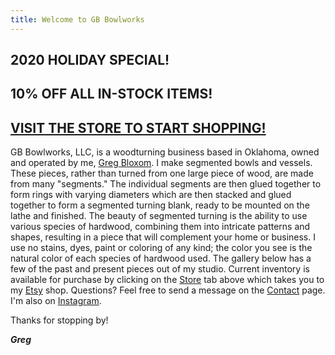 ```yaml
---
title: Welcome to GB Bowlworks
---
```

## 2020 HOLIDAY SPECIAL!

## 10% OFF ALL IN-STOCK ITEMS!

## [VISIT THE STORE TO START SHOPPING!](https://www.etsy.com/shop/GBBowlworks)

GB Bowlworks, LLC, is a woodturning business based in Oklahoma, owned and operated by me, [Greg Bloxom](/about). I make segmented bowls and vessels.  These pieces, rather than turned from one large piece of wood, are made from many "segments." The individual segments are then glued together to form rings with varying diameters which are then stacked and glued together to form a segmented turning blank, ready to be mounted on the lathe and finished. The beauty of segmented turning is the ability to use various species of hardwood, combining them into intricate patterns and shapes, resulting in a piece that will complement your home or business. I use no stains, dyes, paint or coloring of any kind; the color you see is the natural color of each species of hardwood used. The gallery below has a few of the past and present pieces out of my studio. Current inventory is available for purchase by clicking on the [Store](https://www.etsy.com/shop/GBBowlworks) tab above which takes you to my [Etsy](https://www.etsy.com/shop/GBBowlworks) shop. Questions? Feel free to send a message on the [Contact](https://www.gbbowlworks.com/contact) page. I'm also on [Instagram](https://www.instagram.com/gbbowlworks/).

Thanks for stopping by!

***Greg***